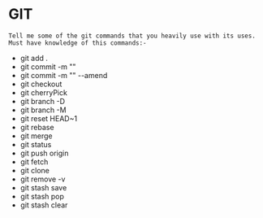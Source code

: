 GIT
===============================================================

```
Tell me some of the git commands that you heavily use with its uses. Must have knowledge of this commands:-
```

- git add .
- git commit -m ""
- git commit -m "" --amend
- git checkout <branchName or ShaId>
- git cherryPick <ShaId>
- git branch -D <branchName>
- git branch -M <branchName>
- git reset HEAD~1
- git rebase <branchName>
- git merge <branchName>
- git status
- git push origin <branchName>
- git fetch 
- git clone <repoUrl>
- git remove -v
- git stash save
- git stash pop
- git stash clear
